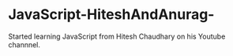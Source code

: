 # JavaScript-HiteshAndAnurag-
Started learning JavaScript from Hitesh Chaudhary on his Youtube channnel.

